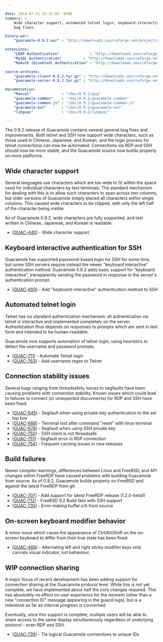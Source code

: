 ```yaml
---

date: 2014-07-21 15:22:05 -0700
summary: >
    Wide character support, automated telnet login, keyboard-interactive auth,
    bug fixes.

binary-war:
    "guacamole-0.9.2.war" : "http://downloads.sourceforge.net/project/guacamole/current/binary/guacamole-0.9.2.war"

extensions:
    "LDAP Authentication"              : "http://downloads.sourceforge.net/project/guacamole/current/extensions/guacamole-auth-ldap-0.9.2.tar.gz"
    "MySQL Authentication"          : "http://downloads.sourceforge.net/project/guacamole/current/extensions/guacamole-auth-mysql-0.9.2.tar.gz"
    "NoAuth (Disabled) Authentication" : "http://downloads.sourceforge.net/project/guacamole/current/extensions/guacamole-auth-noauth-0.9.2.tar.gz"

source-archives:
    "guacamole-client-0.9.2.tar.gz" : "http://downloads.sourceforge.net/project/guacamole/current/source/guacamole-client-0.9.2.tar.gz"
    "guacamole-server-0.9.2.tar.gz" : "http://downloads.sourceforge.net/project/guacamole/current/source/guacamole-server-0.9.2.tar.gz"

documentation:
    "Manual"              : "/doc/0.9.2/gug"
    "guacamole-common"    : "/doc/0.9.2/guacamole-common"
    "guacamole-common-js" : "/doc/0.9.2/guacamole-common-js"
    "guacamole-ext"       : "/doc/0.9.2/guacamole-ext"
    "libguac"             : "/doc/0.9.2/libguac"

---
```


The 0.9.2 release of Guacamole contains several general bug fixes and improvements. Both telnet and SSH now support wide characters, such as those used in Chinese, Japanese, and Korean, and the login process for telnet connections can now be automated. Connections via RDP and SSH should now be more stable, and the Guacamole source now builds properly on more platforms.

Wide character support
----------------------------------

Several languages use characters which are too wide to fit within the space used for individual characters by text terminals. The standard mechanism for dealing with this is to allow such characters to span across two columns, but older versions of Guacamole simply placed all characters within single columns. This caused wide characters to be clipped, with only the left half of the character being visible.

As of Guacamole 0.9.2, wide characters are fully supported, and text written in Chinese, Japanese, and Korean is readable.

* [<a href='https://glyptodon.org/jira/browse/GUAC-440'>GUAC-440</a>] -         Wide character support

Keyboard interactive authentication for SSH
---------------------------------------------------------------

Guacamole has supported password-based login for SSH for some time, but some SSH servers require instead the newer "keyboard interactive" authentication method. Guacamole 0.9.2 adds basic support for "keyboard interactive", transparently sending the password in response to the server's authentication prompt.

* [<a href='https://glyptodon.org/jira/browse/GUAC-493'>GUAC-493</a>] -         Add "keyboard-interactive" authentication method to SSH

Automated telnet login
---------------------------------

Telnet has no standard authentication mechanism; all authentication via telnet is interactive and implemented completely on the server. Authentication thus depends on responses to prompts which are sent in text form and intended to be human-readable.

Guacamole now supports automation of telnet login, using heuristics to detect the username and password prompts.

* [<a href='https://glyptodon.org/jira/browse/GUAC-711'>GUAC-711</a>] -         Automate Telnet login
* [<a href='https://glyptodon.org/jira/browse/GUAC-763'>GUAC-763</a>] -         Add username regex to Telnet

Connection stability issues
----------------------------------------

Several bugs ranging from threadsafety issues to segfaults have been causing problems with connection stability. Known issues which could lead to failures to connect (or unexpected disconnects) for RDP and SSH have been fixed.

* [<a href='https://glyptodon.org/jira/browse/GUAC-645'>GUAC-645</a>] -         Segfault when using private-key authentication to the set top box
* [<a href='https://glyptodon.org/jira/browse/GUAC-668'>GUAC-668</a>] -         Terminal lost after command "reset" with linux terminal
* [<a href='https://glyptodon.org/jira/browse/GUAC-678'>GUAC-678</a>] -         Segfault when using SSH private key
* [<a href='https://glyptodon.org/jira/browse/GUAC-750'>GUAC-750</a>] -         SSH client is not threadsafe
* [<a href='https://glyptodon.org/jira/browse/GUAC-751'>GUAC-751</a>] -         Segfault error in RDP connection
* [<a href='https://glyptodon.org/jira/browse/GUAC-754'>GUAC-754</a>] -         Frequent caching issues in new releases

Build failures
------------------

Newer compiler warnings, differences between Linux and FreeBSD, and API changes within FreeRDP have caused problems with building Guacamole from source. As of 0.9.2, Guacamole builds properly on FreeBSD and against the latest FreeRDP from git.

* [<a href='https://glyptodon.org/jira/browse/GUAC-707'>GUAC-707</a>] -         Add support for latest FreeRDP release (1.2.0-beta1)
* [<a href='https://glyptodon.org/jira/browse/GUAC-712'>GUAC-712</a>] -         FreeBSD 9.2 Build fails with SSH support
* [<a href='https://glyptodon.org/jira/browse/GUAC-735'>GUAC-735</a>] -         Error making buffer.c/h from source

On-screen keyboard modifier behavior
------------------------------------------------------

A minor issue which cause the appearance of Ctrl/Alt/Shift on the on-screen keyboard to differ from their true state has been fixed.

* [<a href='https://glyptodon.org/jira/browse/GUAC-466'>GUAC-466</a>] -         Alternating left and right sticky modifier keys only cancels visual indicator, not behaviour.

WIP connection sharing
------------------------------------

A major focus of recent development has been adding support for connection sharing at the Guacamole protocol level. While this is not yet complete, we have implemented about half the core changes required. This has absolutely no effect on user experience for the moment (other than a new "connection ID" message appearing in the guacd logs), but is a milestone as far as internal progress is concerned.

Eventually, once this support is complete, multiple users will be able to share access to the same display simultaneously regardless of underlying protocol - even RDP and SSH.

* [<a href='https://glyptodon.org/jira/browse/GUAC-739'>GUAC-739</a>] -         Tie logical Guacamole connections to unique IDs


